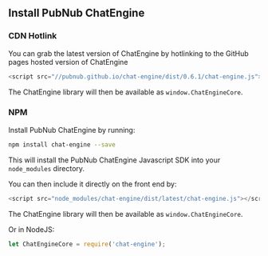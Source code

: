 ## Install PubNub ChatEngine

### CDN Hotlink

You can grab the latest version of ChatEngine by hotlinking to the GitHub pages hosted version of ChatEngine

```js
<script src="//pubnub.github.io/chat-engine/dist/0.6.1/chat-engine.js"></script>
```

The ChatEngine library will then be available as ```window.ChatEngineCore```.

### NPM

Install PubNub ChatEngine by running:

```sh
npm install chat-engine --save
```

This will install the PubNub ChatEngine Javascript SDK into your ```node_modules``` directory.

You can then include it directly on the front end by:

```js
<script src="node_modules/chat-engine/dist/latest/chat-engine.js"></script>
```

The ChatEngine library will then be available as ```window.ChatEngineCore```.

Or in NodeJS:

```js
let ChatEngineCore = require('chat-engine');
```
  
